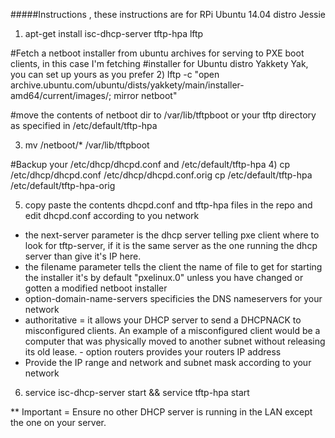#####Instructions , these instructions are for RPi Ubuntu 14.04 distro Jessie

1) apt-get install isc-dhcp-server tftp-hpa lftp

#Fetch a netboot installer from ubuntu archives for serving to PXE boot clients, in this case I'm fetching
#installer for Ubuntu distro Yakkety Yak, you can set up yours as you prefer
2) lftp -c "open archive.ubuntu.com/ubuntu/dists/yakkety/main/installer-amd64/current/images/; mirror netboot"

#move the contents of netboot dir to /var/lib/tftpboot or your tftp directory as specified in /etc/default/tftp-hpa

3) mv /netboot/* /var/lib/tftpboot

#Backup your /etc/dhcp/dhcpd.conf and /etc/default/tftp-hpa
4) cp /etc/dhcp/dhcpd.conf /etc/dhcp/dhcpd.conf.orig 
   cp /etc/default/tftp-hpa /etc/default/tftp-hpa-orig

5) copy paste the contents dhcpd.conf and tftp-hpa files in the repo and edit dhcpd.conf according to you network
  - the next-server parameter is the dhcp server telling pxe client where to look for tftp-server, if it is the same 
    server as the one running the dhcp server than give it's IP here.
  - the filename parameter tells the client the name of file to get for starting the installer it's by default 
    "pxelinux.0" unless you have changed or gotten a modified netboot installer
  - option-domain-name-servers  specificies the DNS nameservers for your network
  - authoritative =  it allows your DHCP server to send a DHCPNACK to misconfigured clients. An example of a 
   misconfigured client would be a computer that was physically moved to another subnet without releasing its old lease.  - option routers provides your routers IP address
  - Provide the IP range and network and subnet mask according to your network

6) service isc-dhcp-server start && service tftp-hpa start

** Important = Ensure no other DHCP server is running in the LAN except the one on your server.


